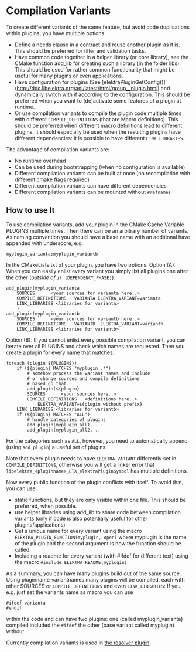 # Compilation Variants #

To create different variants of the same feature, but avoid code
duplications within plugins, you have multiple options:
- Define a needs clause in a [contract](/doc/CONTRACT.ini) and reuse another
  plugin as it is. This should be preferred for filter and validation
  tasks.
- Have common code together in a helper library (or core library),
  see the CMake function add_lib for creating such a library
  (in the folder libs).
  This should be used for rather common functionality that might
  be useful for many plugins or even applications.
- Have configuration for plugins (See [elektraPluginGetConfig()]
  (http://doc.libelektra.org/api/latest/html/group__plugin.html)
  and dynamically switch with if according to the configuration.
  This should be preferred when you want to (de)activate some
  features of a plugin at runtime.
- Or use compilation variants to compile the plugin code multiple
  times with different `COMPILE_DEFINITIONS` (that are Macro definitions).
  This should be preferred when different macro definitions
  lead to different plugins.
  It should especially be used when the resulting plugins have different
  dependencies: it is possible to have different `LINK_LIBRARIES`.

The advantage of compilation variants are:
- No runtime overhead
- Can be used during bootstrapping (when no configuration is available)
- Different compilation variants can be built at once (no recompilation
  with different cmake flags required)
- Different compilation variants can have different dependencies
- Different compilation variants can be mounted without `#refnames`

## How to use It ##

To use compilation variants, add your plugin in the CMake Cache
Variable PLUGINS multiple times.
Then there can be an arbitrary number of variants.
As naming convention you should have a base name with an additional
have appended with underscore, e.g.:

	myplugin_varianta;myplugin_variantb

In the CMakeLists.txt of your plugin, you have two options.
Option (A): When you can easily enlist every variant you
simply list all plugins one after the other (*outside of* `if (DEPENDENCY_PHASE)`):

	add_plugin(myplugin_varianta
		SOURCES      <your sources for varianta here..>
		COMPILE_DEFINITIONS   VARIANTA ELEKTRA_VARIANT=varianta
		LINK_LIBRARIES <libraries for varianta>
		)
	add_plugin(myplugin_variantb
		SOURCES      <your sources for variantb here..>
		COMPILE_DEFINITIONS   VARIANTB  ELEKTRA_VARIANT=variantb
		LINK_LIBRARIES <libraries for variantb>

Option (B): If you cannot enlist every possible compilation variant,
you can iterate over all PLUGINS and check which names are requested.
Then you create a plugin for every name that matches:

	foreach (plugin ${PLUGINS})
		if (${plugin} MATCHES "myplugin_.*")
			# somehow process the variant names and include
			# or change sources and compile definitions
			# based on that.
			add_plugin(${plugin}
			SOURCES      <your sources here..>
			COMPILE_DEFINITIONS   <definitions here..>
				ELEKTRA_VARIANT=${plugin without prefix}
		LINK_LIBRARIES <libraries for variantb>
		if (${plugin} MATCHES "ALL")
			# handle categories of plugins
			add_plugin(myplugin_all1, ...
			add_plugin(myplugin_all2, ..

For the categories such as `ALL`, however, you need to automatically
append (using `add_plugin`) a useful set of plugins.

Note that every plugin needs to have
`ELEKTRA_VARIANT` differently set in `COMPILE_DEFINITIONS`, otherwise you will
get a linker error that `libelektra_<pluginname>_LTX_elektraPluginSymbol` has
multiple definitions.

Now every public function of the plugin conflicts with itself. To avoid
that, you can use:
- static functions, but they are only visible within one file.
  This should be preferred, when possible.
- use helper libraries using add_lib to share code
  between compilation variants
  (only if code is also potentially useful for other plugins/applications)
- Get a unique name for every variant using the macro
  `ELEKTRA_PLUGIN_FUNCTION(myplugin, open)` where myplugin is
  the name of the plugin and the second argument is how the function
  should be called.
- Including a readme for every variant (with #ifdef for different text)
  using the macro `#include ELEKTRA_README(myplugin)`


As a summary, you can have many plugins build out of the same source.
Using pluginname_variantnames many plugins will be compiled, each
with other SOURCES or `COMPILE_DEFINITIONS` and even `LINK_LIBRARIES`:
If you, e.g. just set
the variants name as macro you can use

	#ifdef varianta
	#endif

within the code and can have two plugins: one (called myplugin_varianta)
compiled included the `#ifdef` the other (base variant called
myplugin) without.

Currently compilation variants is used in
[the resolver plugin](http://libelektra.org/tree/master/src/plugins/resolver/resolver.c).

